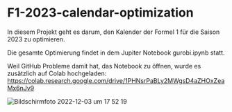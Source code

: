 # F1-2023-calendar-optimization
In diesem Projekt geht es darum, den Kalender der Formel 1 für die Saison 2023 zu optimieren.

Die gesamte Optimierung findet in dem Jupiter Notebook gurobi.ipynb statt.

Weil GitHub Probleme damit hat, das Notebook zu öffnen, wurde es zusätzlich auf Colab hochgeladen: https://colab.research.google.com/drive/1PHNsrPaBLy2MWgsD4aZHOxZeaMx6nJv9

![Bildschirmfoto 2022-12-03 um 17 52 19](https://user-images.githubusercontent.com/34941912/205452184-4563be5d-28f7-4735-bbe1-4f28a31da8e5.png)
